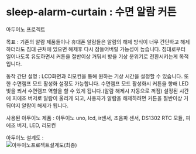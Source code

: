 # sleep-alarm-curtain : 수면 알람 커튼
아두이노 프로젝트<br>

목표 : 기존의 알람 제품들이나 휴대폰 알람들은 알람의 해제 방식이 너무 간단하고 해제 하더라도 침대 근처에 있으면 해제후 다시 잠들어버릴 가능성이 높습니다. 침대로부터 일어나도록 유도하면서 커튼을 절반이상 거둬서 방을 기상 분위기로 전환시키는게 목적입니다.<br>

동작 간단 설명 : LCD화면과 리모컨을 통해 원하는 기상 시간을 설정할 수 있습니다. 또한 수면램프 모드 활성화 설정도 가능합니다. 수면램프 모드 활성화시 커튼을 향해 LED 빛을 쬐서 수면램프 역할을 할 수 있게 됩니다.(알람 해제시 자동으로 꺼짐) 설정된 시간에 피에조 버저로 알람이 울리게 되고, 사용자가 알람을 해제하려면 커튼을 절반이상 거둬야지 알람이 해제가 됩니다.<br>

사용된 아두이노 제품 :  아두이노 uno, lcd, ir센서, 초음파 센서, DS1302 RTC 모듈, 피에조 버저, LED, 리모컨<br>

아두이노 설계도 : <br>
![아두이노프로젝트설계도(최종)](https://github.com/programmerJuni/sleep-alarm-curtain/assets/57414420/575400a2-369b-476b-b41c-0245069bb4a5)<br>

